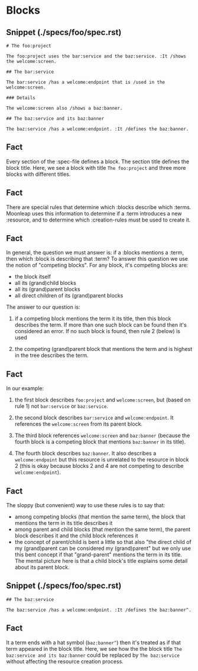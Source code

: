 # Blocks

## Snippet (./specs/foo/spec.rst)

```
# The foo:project

The foo:project uses the bar:service and the baz:service. :It /shows the welcome:screen.

## The bar:service

The bar:service /has a welcome:endpoint that is /used in the welcome:screen.

### Details

The welcome:screen also /shows a baz:banner.

## The baz:service and its baz:banner

The baz:service /has a welcome:endpoint. :It /defines the baz:banner.
```

## Fact

Every section of the :spec-file defines a block. The section title defines the block title. Here, we see a block with title `The foo:project` and three more blocks with different titles.

## Fact

There are special rules that determine which :blocks describe which :terms. Moonleap uses this information to determine if a :term introduces a new :resource, and to determine which :creation-rules must be used to create it.

## Fact

In general, the question we must answer is: if a :blocks mentions a :term, then which :block is describing that :term? To answer this question we use the notion of "competing blocks". For any block, it's competing blocks are:

- the block itself
- all its (grand)child blocks
- all its (grand)parent blocks
- all direct children of its (grand)parent blocks

The answer to our question is:

1. if a competing block mentions the term it its title, then this block describes the term. If more than one such block can be found then it's considered an error. If no such block is found, then rule 2 (below) is used

2. the competing (grand)parent block that mentions the term and is highest in the tree describes the term.

## Fact

In our example:

1. the first block describes `foo:project` and `welcome:screen`, but (based on rule 1) not `bar:service` or `baz:service`.

2. the second block describes `bar:service` and `welcome:endpoint`. It references the `welcome:screen` from its parent block.

3. The third block references `welcome:screen` and `baz:banner` (because the fourth block is a competing block that mentions `baz:banner` in its title).

4. The fourth block describes `baz:banner`. It also describes a `welcome:endpoint` but this resource is unrelated to the resource in block 2 (this is okay because blocks 2 and 4 are not competing to describe `welcome:endpoint`).

## Fact

The sloppy (but convenient) way to use these rules is to say that:

- among competing blocks (that mention the same term), the block that mentions the term in its title describes it
- among parent and child blocks (that mention the same term), the parent block describes it and the child block references it
- the concept of parent/child is bent a little so that also "the direct child of my (grand)parent can be
  considered my (grand)parent" but we only use this bent concept if that "grand-parent" mentions the term in its title. The mental picture here is that a child block's title explains some detail about its parent block.

## Snippet (./specs/foo/spec.rst)

```
## The baz:service

The baz:service /has a welcome:endpoint. :It /defines the baz:banner^.
```

## Fact

It a term ends with a hat symbol (`baz:banner^`) then it's treated as if that term appeared in the block title. Here, we see how the the block title `The baz:service and its baz:banner` could be replaced by `The baz:service` without affecting the resource creation process.
